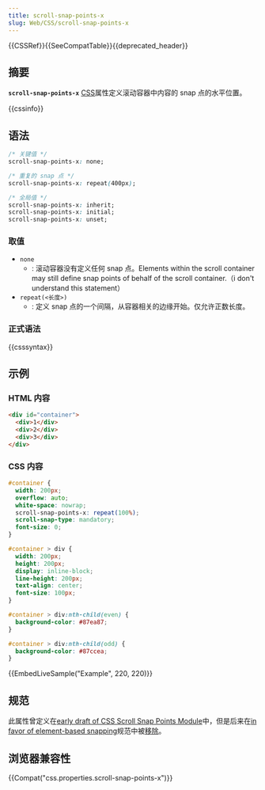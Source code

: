 ```yaml
---
title: scroll-snap-points-x
slug: Web/CSS/scroll-snap-points-x
---
```

{{CSSRef}}{{SeeCompatTable}}{{deprecated_header}}

## 摘要

**`scroll-snap-points-x`** [CSS](/zh-CN/docs/Web/CSS)属性定义滚动容器中内容的 snap 点的水平位置。

{{cssinfo}}

## 语法

```css
/* 关键值 */
scroll-snap-points-x: none;

/* 重复的 snap 点 */
scroll-snap-points-x: repeat(400px);

/* 全局值 */
scroll-snap-points-x: inherit;
scroll-snap-points-x: initial;
scroll-snap-points-x: unset;
```

### 取值

- `none`
  - : 滚动容器没有定义任何 snap 点。Elements within the scroll container may still define snap points of behalf of the scroll container.（i don't understand this statement）
- `repeat(<长度>)`
  - : 定义 snap 点的一个间隔，从容器相关的边缘开始。仅允许正数长度。

### 正式语法

{{csssyntax}}

## 示例

### HTML 内容

```html
<div id="container">
  <div>1</div>
  <div>2</div>
  <div>3</div>
</div>
```

### CSS 内容

```css
#container {
  width: 200px;
  overflow: auto;
  white-space: nowrap;
  scroll-snap-points-x: repeat(100%);
  scroll-snap-type: mandatory;
  font-size: 0;
}

#container > div {
  width: 200px;
  height: 200px;
  display: inline-block;
  line-height: 200px;
  text-align: center;
  font-size: 100px;
}

#container > div:nth-child(even) {
  background-color: #87ea87;
}

#container > div:nth-child(odd) {
  background-color: #87ccea;
}
```

{{EmbedLiveSample("Example", 220, 220)}}

## 规范

此属性曾定义在[early draft of CSS Scroll Snap Points Module](http://www.w3.org/TR/2015/WD-css-snappoints-1-20150326/#scroll-snap-points)中，但是后来在[in favor of element-based snapping](https://lists.w3.org/Archives/Public/www-style/2015Nov/0266.html)规范中被[移除](https://github.com/w3c/csswg-drafts/commit/922af86be789222b8490c92038d1a5142e1c1198)。

## 浏览器兼容性

{{Compat("css.properties.scroll-snap-points-x")}}

